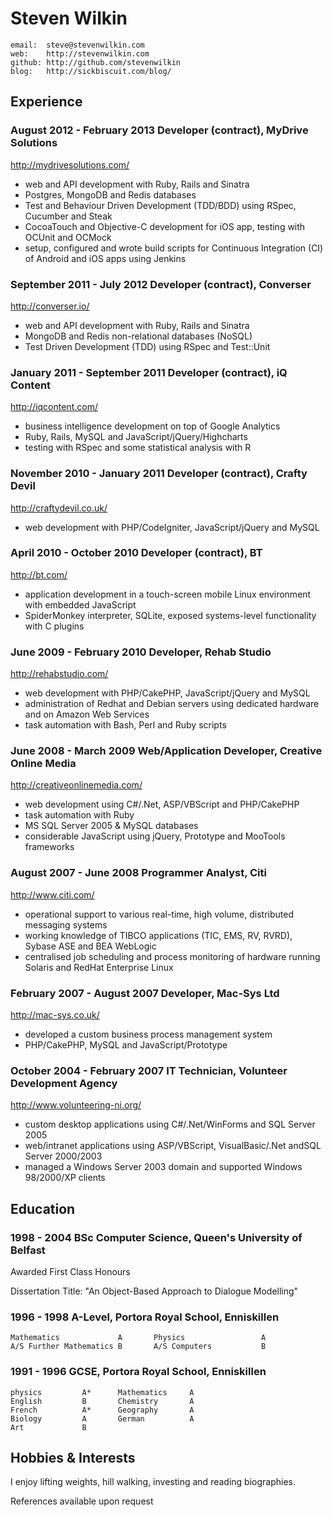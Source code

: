 # Steven Wilkin

	email:  steve@stevenwilkin.com
	web:    http://stevenwilkin.com
	github: http://github.com/stevenwilkin
	blog:   http://sickbiscuit.com/blog/

## Experience

### August 2012 - February 2013	Developer (contract), MyDrive Solutions
<http://mydrivesolutions.com/>

* web and API development with Ruby, Rails and Sinatra
* Postgres, MongoDB and Redis databases
* Test and Behaviour Driven Development (TDD/BDD) using RSpec, Cucumber and Steak
* CocoaTouch and Objective-C development for iOS app, testing with OCUnit and OCMock
* setup, configured and wrote build scripts for Continuous Integration (CI) of Android and iOS apps using Jenkins


### September 2011 - July 2012	Developer (contract), Converser
<http://converser.io/>

* web and API development with Ruby, Rails and Sinatra
* MongoDB and Redis non-relational databases (NoSQL)
* Test Driven Development (TDD) using RSpec and Test::Unit


### January 2011 - September 2011	Developer (contract), iQ Content
<http://iqcontent.com/>

* business intelligence development on top of Google Analytics
* Ruby, Rails, MySQL and JavaScript/jQuery/Highcharts
* testing with RSpec and some statistical analysis with R


### November 2010 - January 2011	Developer (contract), Crafty Devil
<http://craftydevil.co.uk/>

* web development with PHP/CodeIgniter, JavaScript/jQuery and MySQL


### April 2010 - October 2010	Developer (contract), BT
<http://bt.com/>


* application development in a touch-screen mobile Linux environment with embedded JavaScript
* SpiderMonkey interpreter, SQLite, exposed systems-level functionality with C plugins


### June 2009 - February 2010	Developer, Rehab Studio
<http://rehabstudio.com/>


* web development with PHP/CakePHP, JavaScript/jQuery and MySQL
* administration of Redhat and Debian servers using dedicated hardware and on Amazon Web Services
* task automation with Bash, Perl and Ruby scripts


### June 2008 - March 2009	Web/Application Developer, Creative Online Media
<http://creativeonlinemedia.com/>


* web development using C#/.Net, ASP/VBScript and PHP/CakePHP
* task automation with Ruby
* MS SQL Server 2005 & MySQL databases
* considerable JavaScript using jQuery, Prototype and MooTools frameworks


### August 2007 - June 2008	Programmer Analyst, Citi
<http://www.citi.com/>


* operational support to various real-time, high volume, distributed messaging systems
* working knowledge of TIBCO applications (TIC, EMS, RV, RVRD), Sybase ASE and BEA WebLogic
* centralised job scheduling and process monitoring of hardware running Solaris and RedHat Enterprise Linux


### February 2007 - August 2007	Developer, Mac-Sys Ltd
<http://mac-sys.co.uk/>


* developed a custom business process management system
* PHP/CakePHP, MySQL and JavaScript/Prototype


### October 2004 - February 2007	IT Technician, Volunteer Development Agency
<http://www.volunteering-ni.org/>


* custom desktop applications using C#/.Net/WinForms and SQL Server 2005
* web/intranet applications using ASP/VBScript, VisualBasic/.Net andSQL Server 2000/2003
* managed a Windows Server 2003 domain and supported Windows 98/2000/XP clients


## Education


### 1998 - 2004 BSc Computer Science, Queen's University of Belfast

Awarded First Class Honours

Dissertation Title: "An Object-Based Approach to Dialogue Modelling"


### 1996 - 1998 A-Level, Portora Royal School, Enniskillen


	Mathematics				A		Physics					A
	A/S Further Mathematics	B		A/S Computers			B

### 1991 - 1996 GCSE, Portora Royal School, Enniskillen

	physics			A*		Mathematics		A
	English			B 		Chemistry		A
	French			A*		Geography		A
	Biology			A		German			A
	Art				B


## Hobbies & Interests

I enjoy lifting weights, hill walking, investing and reading biographies.

References available upon request
